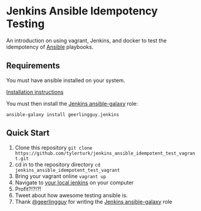 Jenkins Ansible Idempotency Testing
===================================

An introduction on using vagrant, Jenkins, and docker to test the idempotency of [Ansible] playbooks.

[ansible]: http://www.ansible.com/

## Requirements

You must have ansible installed on your system.

[Installation instructions]

[Installation instructions]: http://docs.ansible.com/intro_installation.html

You must then install the [Jenkins ansible-galaxy] role:

[Jenkins ansible-galaxy]: https://galaxy.ansible.com/list#/roles/440

```
ansible-galaxy install geerlingguy.jenkins
```

## Quick Start

1. Clone this repository ```git clone https://github.com/tylerturk/jenkins_ansible_idempotent_test_vagrant.git```
2. cd in to the repository directory ```cd jenkins_ansible_idempotent_test_vagrant```
3. Bring your vagrant online ```vagrant up```
4. Navigate to [your local jenkins] on your computer
5. Profit?!?!?!
6. Tweet about how awesome testing ansible is.
7. Thank [@geerlingguy] for writing the [Jenkins ansible-galaxy] role

[@geerlingguy]: https://twitter.com/geerlingguy
[your local jenkins]: http://localhost:8080
